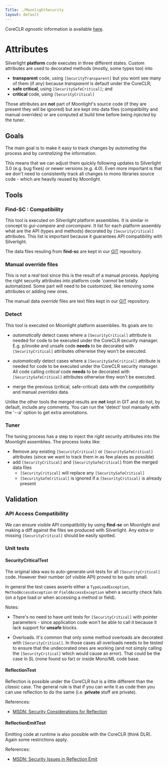 ```yaml
---
Title: ./MoonlightSecurity
layout: default
---
```


CoreCLR *agnostic* information is available [
here](Moonlight2{{site.url}}/CoreCLR "wikilink").

Attributes
==========

Silverlight **platform** code executes in three different states. Custom
attributes are used to decorated methods (mostly, some types too) into

-   **transparent** code, using `[SecurityTransparent]` but you wont see
    many of them (if any) because *transparent* is default under the
    CoreCLR;
-   **safe critical**, using `[SecuritySafeCritical]`; and
-   **critical** code, using `[SecurityCritical]`

Those attributes are **not** part of Moonlight's source code (if they
are present they will be ignored) but are kept into data files
(compatibility and manual overrides) or are computed at build time
before being *injected* by the tuner.

Goals
-----

The main goal is to make it easy to track changes by *automating* the
process and by *centralizing* the information.

This means that we can adjust them quickly following updates to
Silverlight 3.0 (e.g. bug fixes) or newer versions (e.g. 4.0). Even more
important is that we don't need to consistently track all changes to
mono libraries source code - which are heavily reused by Moonlight.

Tools
-----

### Find-SC : Compatibility

This tool is executed on *Silverlight* platform assemblies. It is
similar in concept to *gui-compare* and *corcompare*. It list for each
platform assembly what are the API (types and methods) decorated by
`[SecurityCritical]` attributes. This list is important because it
guarantees API compatibility with Silverlight.

The data files resuling from **find-sc** are kept in our
[GIT](https://github.com/mono/moon/tree/master/class/SecurityAttributes/compatibility)
repository.

### Manual override files

This is not a *real* tool since this is the result of a manual process.
Applying the right security attributes into platform code *'cannot* be
totally automatized. Some part will need to be customized, like removing
some attributes or adding new ones.

The manual data *override* files are text files kept in our
[GIT](https://github.com/mono/moon/tree/master/class/SecurityAttributes/overrides/)
repository.

### Detect

This tool is executed on Moonlight platform assemblies. Its goals are
to:

-   *automatically* detect cases where a `[SecurityCritical]` attribute
    is needed for code to be executed under the CoreCLR security
    manager. E.g. p/invoke and unsafe code **needs** to be decorated
    with `[SecurityCritical]` attributes otherwise they won't be
    executed.

-   *automatically* detect cases where a `[SecuritySafeCritical]`
    attribute is needed for code to be executed under the CoreCLR
    security manager. All code calling *critical* code **needs** to be
    decorated with `[SecuritySafeCritical]` attributes otherwise they
    won't be executed.

-   merge the previous (critical, safe-critical) data with the
    *compatibility* and manual *overrides* data.

Unlike the other tools the merged results are **not** kept in GIT and do
not, by default, include any comments. You can run the 'detect' tool
manually with the '--a' option to get extra annotations.

### Tuner

The tuning process has a step to inject the *right* security attributes
into the Moonlight assemblies. The process looks like:

-   Remove any existing `[SecurityCritical]` or `[SecuritySafeCritical]`
    attributes (since we want to track them in as few places as
    possible)
-   add `[SecurityCritical]` and `[SecuritySafeCritical]` from the
    merged data files
    -   `[SecurityCritical]` will replace any `[SecuritySafeCritical]`
    -   `[SecuritySafeCritical]` is ignored if a `[SecurityCritical]` is
        already present

Validation
----------

### API Access Compatibility

We can ensure visible API compatibility by using **find-sc** on
Moonlight and making a diff against the files we produced with
Silverlight. Any extra or missing `[SecurityCritical]` should be easily
spotted.

### Unit tests

#### SecurityCriticalTest

The original idea was to auto-generate unit tests for all
`[SecurityCritical]` code. However their number (of visible API) proved
to be quite small.

In general the test cases asserts either a `TypeLoadException`,
`MethodAccessException` or `FieldAccessException` when a security check
fails (on a type load or when accessing a method or field).

Notes:

-   There's no need to have unit tests for `[SecurityCritical]` with
    pointer parameters - since application code won't be able to call it
    because it lack support for **unsafe** blocks.

-   Overloads. It's common that only some method overloads are decorated
    with `[SecurityCritical]`. In those cases all overloads needs to be
    tested to ensure that the undecorated ones are working (and not
    simply calling the `[SecurityCritical]` which would cause an error).
    That could be the case in SL (none found so far) or inside Mono/ML
    code base.

#### ReflectionTest

Reflection is possible under the CoreCLR but is a little different than
the *classic* case. The general rule is that if you can write it as code
then you can use reflection to do the same (i.e. **private** stuff are
private).

References:

-   [MSDN: Security Considerations for
    Reflection](http://msdn.microsoft.com/en-us/library/stfy7tfc(VS.95).aspx)

#### ReflectionEmitTest

Emitting code at runtime is also possible with the CoreCLR (think DLR).
Again some restrictions apply.

References:

-   [MSDN: Security Issues in Reflection
    Emit](http://msdn.microsoft.com/en-us/library/9syytdak(VS.95).aspx)
